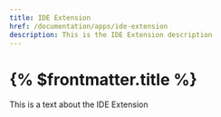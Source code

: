 ```yaml
---
title: IDE Extension
href: /documentation/apps/ide-extension
description: This is the IDE Extension description
---
```


# {% $frontmatter.title %}

This is a text about the IDE Extension
